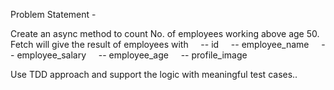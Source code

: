 Problem Statement - 

Create an async method to count No. of employees working above age 50.
Fetch will give the result of employees with
    -- id
    -- employee_name
    -- employee_salary
    -- employee_age
    -- profile_image

Use TDD approach and support the logic with meaningful test cases..
